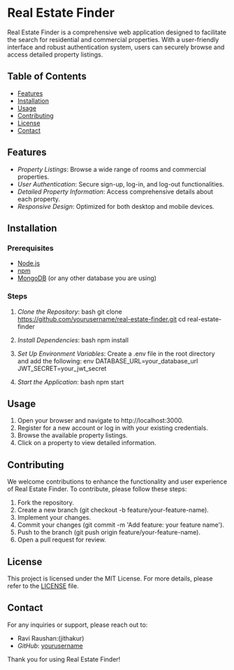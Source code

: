 # Real Estate Finder

Real Estate Finder is a comprehensive web application designed to facilitate the search for residential and commercial properties. With a user-friendly interface and robust authentication system, users can securely browse and access detailed property listings.

## Table of Contents
- [Features](#features)
- [Installation](#installation)
- [Usage](#usage)
- [Contributing](#contributing)
- [License](#license)
- [Contact](#contact)

## Features
- *Property Listings*: Browse a wide range of rooms and commercial properties.
- *User Authentication*: Secure sign-up, log-in, and log-out functionalities.
- *Detailed Property Information*: Access comprehensive details about each property.
- *Responsive Design*: Optimized for both desktop and mobile devices.

## Installation

### Prerequisites
- [Node.js](https://nodejs.org/)
- [npm](https://www.npmjs.com/)
- [MongoDB](https://www.mongodb.com/) (or any other database you are using)

### Steps
1. *Clone the Repository*:
    bash
    git clone https://github.com/yourusername/real-estate-finder.git
    cd real-estate-finder
    

2. *Install Dependencies*:
    bash
    npm install
    

3. *Set Up Environment Variables*:
    Create a .env file in the root directory and add the following:
    env
    DATABASE_URL=your_database_url
    JWT_SECRET=your_jwt_secret
    

4. *Start the Application*:
    bash
    npm start
    

## Usage
1. Open your browser and navigate to http://localhost:3000.
2. Register for a new account or log in with your existing credentials.
3. Browse the available property listings.
4. Click on a property to view detailed information.

## Contributing
We welcome contributions to enhance the functionality and user experience of Real Estate Finder. To contribute, please follow these steps:
1. Fork the repository.
2. Create a new branch (git checkout -b feature/your-feature-name).
3. Implement your changes.
4. Commit your changes (git commit -m 'Add feature: your feature name').
5. Push to the branch (git push origin feature/your-feature-name).
6. Open a pull request for review.

## License
This project is licensed under the MIT License. For more details, please refer to the [LICENSE](LICENSE) file.

## Contact
For any inquiries or support, please reach out to:
- Ravi Raushan:(jithakur)
- *GitHub*: [yourusername](https://github.com/yourusername)

Thank you for using Real Estate Finder!

